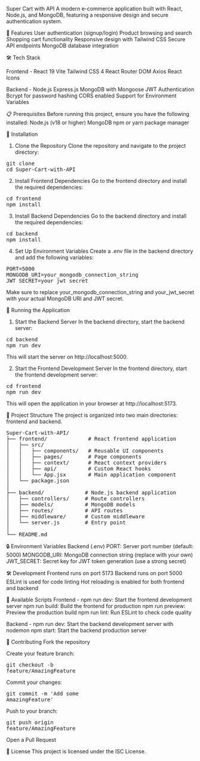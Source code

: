 Super Cart with API
A modern e-commerce application built with React, Node.js, and MongoDB, featuring a responsive design and secure authentication system.

🚀 Features
User authentication (signup/login)
Product browsing and search
Shopping cart functionality
Responsive design with Tailwind CSS
Secure API endpoints
MongoDB database integration


🛠️ Tech Stack

Frontend - 
React 19
Vite
Tailwind CSS 4
React Router DOM
Axios
React Icons

Backend - 
Node.js
Express.js
MongoDB with Mongoose
JWT Authentication
Bcrypt for password hashing
CORS enabled
Support for Environment Variables


📋 Prerequisites
Before running this project, ensure you have the following installed:
Node.js (v18 or higher)
MongoDB
npm or yarn package manager


🔧 Installation
1. Clone the Repository
Clone the repository and navigate to the project directory:

<pre>git clone <repository-url>
cd Super-Cart-with-API</pre>

2. Install Frontend Dependencies
Go to the frontend directory and install the required dependencies:

<pre>cd frontend
npm install</pre>

3. Install Backend Dependencies
Go to the backend directory and install the required dependencies:

<pre>cd backend
npm install</pre>

4. Set Up Environment Variables
Create a .env file in the backend directory and add the following variables:

<pre>PORT=5000
MONGODB_URI=your_mongodb_connection_string
JWT_SECRET=your_jwt_secret</pre>

Make sure to replace your_mongodb_connection_string and your_jwt_secret with your actual MongoDB URI and JWT secret.


🚀 Running the Application
1. Start the Backend Server
In the backend directory, start the backend server:

<pre>cd backend
npm run dev</pre>

This will start the server on http://localhost:5000.

2. Start the Frontend Development Server
In the frontend directory, start the frontend development server:

<pre>cd frontend
npm run dev</pre>

This will open the application in your browser at http://localhost:5173.


📁 Project Structure
The project is organized into two main directories: frontend and backend.
<pre>
Super-Cart-with-API/
├── frontend/             # React frontend application
│   ├── src/
│   │   ├── components/   # Reusable UI components
│   │   ├── pages/        # Page components
│   │   ├── context/      # React context providers
│   │   ├── api/          # Custom React hooks
│   │   └── App.jsx       # Main application component
│   └── package.json
│
├── backend/             # Node.js backend application
│   ├── controllers/     # Route controllers
│   ├── models/          # MongoDB models
│   ├── routes/          # API routes
│   ├── middleware/      # Custom middleware
│   └── server.js        # Entry point
│
└── README.md
</pre>

🔒 Environment Variables
Backend (.env)
PORT: Server port number (default: 5000)
MONGODB_URI: MongoDB connection string (replace with your own)
JWT_SECRET: Secret key for JWT token generation (use a strong secret)


🛠️ Development
Frontend runs on port 5173
Backend runs on port 5000
ESLint is used for code linting
Hot reloading is enabled for both frontend and backend


📝 Available Scripts
Frontend - 
npm run dev: Start the frontend development server
npm run build: Build the frontend for production
npm run preview: Preview the production build
npm run lint: Run ESLint to check code quality

Backend - 
npm run dev: Start the backend development server with nodemon
npm start: Start the backend production server


🤝 Contributing
Fork the repository


Create your feature branch: <pre>git checkout -b feature/AmazingFeature</pre>

Commit your changes: <pre>git commit -m 'Add some AmazingFeature'</pre>

Push to your branch: <pre>git push origin feature/AmazingFeature</pre>

Open a Pull Request

📄 License
This project is licensed under the ISC License.

